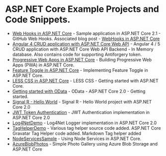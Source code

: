 # ASP.NET Core Example Projects and Code Snippets.
* [Web Hooks in ASP.NET Core](https://github.com/anuraj/AspNetCoreSamples/tree/master/WebHooksDemo) - Sample application in ASP.NET Core 2.1 - GitHub Web Hooks. Associated blog post - [WebHooks in ASP.NET Core
](https://dotnetthoughts.net/webhooks-in-aspnet-core/)
* [Angular 4 CRUD application with ASP.NET Core Web API](https://github.com/anuraj/AspNetCoreSamples/tree/master/BooksApi) - Angular 4 / 5 CRUD application with ASP.NET Core Web API Backend - In Memory database. Also contains code for supporting Antiforgery token.
* [Progressive Web Apps in ASP.NET Core](https://github.com/anuraj/AspNetCoreSamples/tree/master/HelloPWA) - Building Progressive Web Apps (PWA) in ASP.NET Core.
* [Feature Toggle in ASP.NET Core](https://github.com/anuraj/AspNetCoreSamples/tree/master/FeatureToggle) - Implementing Feature Toggle in ASP.NET Core.
* [LESS CSS in ASP.NET Core](https://github.com/anuraj/AspNetCoreSamples/tree/master/StyleDemo) - LESS CSS - Getting started with ASP.NET Core.
* [Getting started with OData](https://github.com/anuraj/AspNetCoreSamples/tree/master/SampleODataApp) - OData - ASP.NET Core 2.0 - Getting started.
* [Signal R - Hello World](https://github.com/anuraj/AspNetCoreSamples/tree/master/HelloSignalR) - Signal R - Hello World project with ASP.NET Core 2.0
* [JWT Token Authentication](https://github.com/anuraj/AspNetCoreSamples/tree/master/WebApiAuthDemo) - JWT Authentication  implementation in ASP.NET Core 2.0
* [Log4NetDemo](https://github.com/anuraj/AspNetCoreSamples/tree/master/Log4NetDemo) - Log4Net Logger implementation in ASP.NET Core 2.0
* [TagHelperDemo](https://github.com/anuraj/AspNetCoreSamples/tree/master/TagHelperDemo) - Various tag helper source code added. ASP.NET Core Gravatar Tag Helper code added. Markdown Tag helper added
* [NodeServicesSample](https://github.com/anuraj/AspNetCoreSamples/tree/master/NodeServicesSample) - Using Node Services in ASP.NET Core.
* [AzureBlobPhotos](https://github.com/anuraj/AspNetCoreSamples/tree/master/AzureBlobPhotos) - Simple Photo Gallery using Azure Blob Storage and ASP.NET Core
